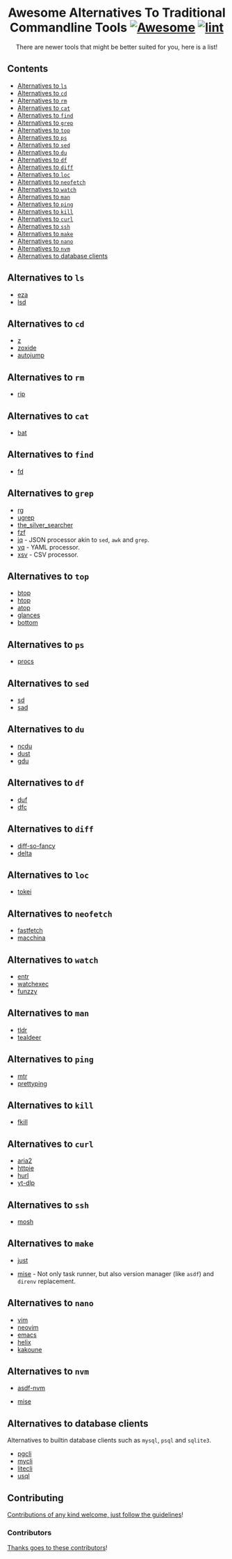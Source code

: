 <div align="center">

<!-- title -->
<!--lint ignore no-dead-urls-->

# Awesome Alternatives To Traditional Commandline Tools [![Awesome](https://awesome.re/badge.svg)](https://awesome.re) [![lint](https://github.com/dcai/awesome-commandline-alternatives/actions/workflows/lint.yaml/badge.svg)](https://github.com/dcai/awesome-commandline-alternatives/actions/workflows/lint.yaml)

<!-- subtitle -->

There are newer tools that might be better suited for you, here is a list!

</div>

## Contents

- [Alternatives to `ls`](#alternatives-to-ls)
- [Alternatives to `cd`](#alternatives-to-cd)
- [Alternatives to `rm`](#alternatives-to-rm)
- [Alternatives to `cat`](#alternatives-to-cat)
- [Alternatives to `find`](#alternatives-to-find)
- [Alternatives to `grep`](#alternatives-to-grep)
- [Alternatives to `top`](#alternatives-to-top)
- [Alternatives to `ps`](#alternatives-to-ps)
- [Alternatives to `sed`](#alternatives-to-sed)
- [Alternatives to `du`](#alternatives-to-du)
- [Alternatives to `df`](#alternatives-to-df)
- [Alternatives to `diff`](#alternatives-to-diff)
- [Alternatives to `loc`](#alternatives-to-loc)
- [Alternatives to `neofetch`](#alternatives-to-neofetch)
- [Alternatives to `watch`](#alternatives-to-watch)
- [Alternatives to `man`](#alternatives-to-man)
- [Alternatives to `ping`](#alternatives-to-ping)
- [Alternatives to `kill`](#alternatives-to-kill)
- [Alternatives to `curl`](#alternatives-to-curl)
- [Alternatives to `ssh`](#alternatives-to-ssh)
- [Alternatives to `make`](#alternatives-to-make)
- [Alternatives to `nano`](#alternatives-to-nano)
- [Alternatives to `nvm`](#alternatives-to-nvm)
- [Alternatives to database clients](#alternatives-to-database-clients)

## Alternatives to `ls`

- [eza](https://github.com/eza-community/eza)
- [lsd](https://github.com/Peltoche/lsd)

## Alternatives to `cd`

- [z](https://github.com/rupa/z)
- [zoxide](https://github.com/ajeetdsouza/zoxide)
- [autojump](https://github.com/wting/autojump)

## Alternatives to `rm`

- [rip](https://github.com/nivekuil/rip)

## Alternatives to `cat`

- [bat](https://github.com/sharkdp/bat)

## Alternatives to `find`

- [fd](https://github.com/sharkdp/fd)

## Alternatives to `grep`

- [rg](https://github.com/BurntSushi/ripgrep)
- [ugrep](https://github.com/Genivia/ugrep)
- [the_silver_searcher](https://github.com/ggreer/the_silver_searcher)
- [fzf](https://github.com/junegunn/fzf)
- [jq](https://github.com/stedolan/jq) - JSON processor akin to `sed`, `awk` and `grep`.
- [yq](https://github.com/mikefarah/yq) - YAML processor.
- [xsv](https://github.com/BurntSushi/xsv) - CSV processor.

## Alternatives to `top`

- [btop](https://github.com/aristocratos/btop)
- [htop](https://github.com/htop-dev/htop)
- [atop](https://github.com/Atoptool/atop)
- [glances](https://github.com/nicolargo/glances)
- [bottom](https://github.com/ClementTsang/bottom)

## Alternatives to `ps`

- [procs](https://github.com/dalance/procs)

## Alternatives to `sed`

- [sd](https://github.com/chmln/sd)
- [sad](https://github.com/ms-jpq/sad)

## Alternatives to `du`

- [ncdu](https://dev.yorhel.nl/ncdu)
- [dust](https://github.com/bootandy/dust)
- [gdu](https://github.com/dundee/gdu)

## Alternatives to `df`

- [duf](https://github.com/muesli/duf)
- [dfc](https://github.com/Rolinh/dfc)

## Alternatives to `diff`

- [diff-so-fancy](https://github.com/so-fancy/diff-so-fancy)
- [delta](https://github.com/dandavison/delta)

## Alternatives to `loc`

- [tokei](https://github.com/XAMPPRocky/tokei)

## Alternatives to `neofetch`

- [fastfetch](https://github.com/fastfetch-cli/fastfetch)
- [macchina](https://github.com/Macchina-CLI/macchina)

## Alternatives to `watch`

- [entr](https://github.com/eradman/entr)
- [watchexec](https://github.com/watchexec/watchexec)
- [funzzy](https://github.com/cristianoliveira/funzzy)

## Alternatives to `man`

- [tldr](https://github.com/tldr-pages/tldr)
- [tealdeer](https://github.com/dbrgn/tealdeer)

## Alternatives to `ping`

- [mtr](https://github.com/traviscross/mtr)
- [prettyping](https://github.com/denilsonsa/prettyping)

## Alternatives to `kill`

- [fkill](https://github.com/sindresorhus/fkill-cli)

## Alternatives to `curl`

- [aria2](https://github.com/aria2/aria2)
- [httpie](https://github.com/httpie/cli)
- [hurl](https://github.com/Orange-OpenSource/hurl)
- [yt-dlp](https://github.com/yt-dlp/yt-dlp)

## Alternatives to `ssh`

- [mosh](https://github.com/mobile-shell/mosh)

## Alternatives to `make`

- [just](https://github.com/casey/just)
<!--lint disable double-link-->
- [mise](https://github.com/jdx/mise) - Not only task runner, but also version manager (like `asdf`) and `direnv` replacement.

## Alternatives to `nano`

- [vim](https://github.com/vim/vim)
- [neovim](https://github.com/neovim/neovim)
- [emacs](https://github.com/emacs-mirror/emacs)
- [helix](https://github.com/helix-editor/helix)
- [kakoune](https://github.com/mawww/kakoune)

## Alternatives to `nvm`

- [asdf-nvm](https://github.com/asdf-vm/asdf)
<!--lint disable double-link-->
- [mise](https://github.com/jdx/mise)

## Alternatives to database clients

Alternatives to builtin database clients such as `mysql`, `psql` and `sqlite3`.

- [pgcli](https://github.com/dbcli/pgcli)
- [mycli](https://github.com/dbcli/mycli)
- [litecli](https://github.com/dbcli/litecli)
- [usql](https://github.com/xo/usql)

## Contributing

[Contributions of any kind welcome, just follow the guidelines](contributing.md)!

### Contributors

[Thanks goes to these contributors](https://github.com/dcai/awesome-commandline-alternatives/graphs/contributors)!
